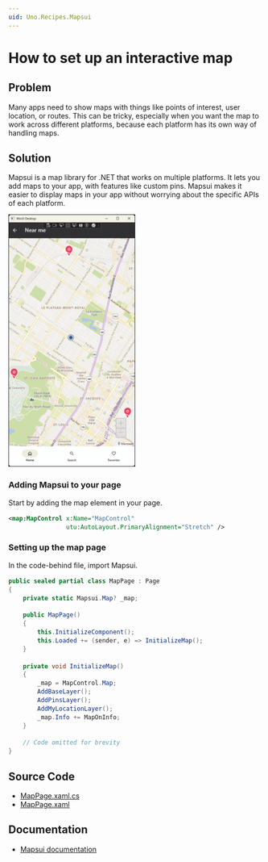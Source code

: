 ```yaml
---
uid: Uno.Recipes.Mapsui
---
```


# How to set up an interactive map

## Problem

Many apps need to show maps with things like points of interest, user location, or routes. This can be tricky, especially when you want the map to work across different platforms, because each platform has its own way of handling maps.

## Solution

Mapsui is a map library for .NET that works on multiple platforms. It lets you add maps to your app, with features like custom pins. Mapsui makes it easier to display maps in your app without worrying about the specific APIs of each platform.

<img src="../assets/Mapsui.gif" height="500px" alt="MapControl"/>

### Adding Mapsui to your page

Start by adding the map element in your page.

```xml
<map:MapControl x:Name="MapControl"
                utu:AutoLayout.PrimaryAlignment="Stretch" />
```

### Setting up the map page

In the code-behind file, import Mapsui.

```csharp
public sealed partial class MapPage : Page
{
    private static Mapsui.Map? _map;

    public MapPage()
    {
        this.InitializeComponent();
        this.Loaded += (sender, e) => InitializeMap();
    }

    private void InitializeMap()
    {
        _map = MapControl.Map;
        AddBaseLayer();
        AddPinsLayer();
        AddMyLocationLayer();
        _map.Info += MapOnInfo;
    }

    // Code omitted for brevity
}
```

## Source Code

- [MapPage.xaml.cs](https://github.com/unoplatform/uno.chefs/blob/c9d86cc309ee92f2eca71eb344b90869c0fa2885/Chefs/Views/MapPage.xaml.cs)
- [MapPage.xaml](https://github.com/unoplatform/uno.chefs/blob/c9d86cc309ee92f2eca71eb344b90869c0fa2885/Chefs/Views/MapPage.xaml#L29-L30)

## Documentation

- [Mapsui documentation](https://mapsui.com/documentation/getting-started-uno-winui.html)
